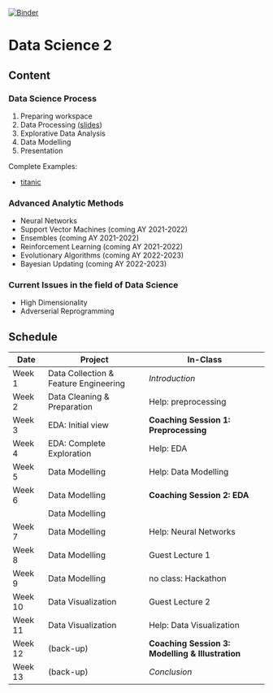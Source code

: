 [![Binder](https://mybinder.org/badge_logo.svg)](https://mybinder.org/v2/gh/tristanvandevelde/datascience2/master?filepath=titanic.ipynb)


# Data Science 2


## Content

### Data Science Process

1. Preparing workspace
2. Data Processing ([slides](steps/step2/slides-ds2-step2-processing.html)<!--,example-->)
3. Explorative Data Analysis
4. Data Modelling
5. Presentation

Complete Examples:

* [titanic](https://mybinder.org/v2/gh/tristanvandevelde/datascience2/master?filepath=titanic.ipynb) 


### Advanced Analytic Methods

* Neural Networks 
* Support Vector Machines (coming AY 2021-2022)
* Ensembles (coming AY 2021-2022)
* Reinforcement Learning (coming AY 2021-2022)
* Evolutionary Algorithms (coming AY 2022-2023)
* Bayesian Updating (coming AY 2022-2023)

### Current Issues in the field of Data Science

* High Dimensionality
* Adverserial Reprogramming

## Schedule



| Date          | Project                                | In-Class                                          |
| ------------- | -------------                          | -------------                                     |
| Week 1        | Data Collection & Feature Engineering  | *Introduction*                                    |
| Week 2        | Data Cleaning & Preparation            | Help: preprocessing                               |
| Week 3        | EDA: Initial view                      | **Coaching Session 1: Preprocessing**             |
| Week 4        | EDA: Complete Exploration              | Help: EDA                                         |
| Week 5        | Data Modelling                         | Help: Data Modelling                              |
| Week 6        | Data Modelling                         | **Coaching Session 2: EDA**                       |
|               | Data Modelling                         |                                                   |
| Week 7        | Data Modelling                         | Help: Neural Networks                             |
| Week 8        | Data Modelling                         | Guest Lecture 1                                   |
| Week 9        | Data Modelling                         | no class: Hackathon                               |
| Week 10       | Data Visualization                     | Guest Lecture 2                                   |
| Week 11       | Data Visualization                     | Help: Data Visualization                          |
| Week 12       | (back-up)                              | **Coaching Session 3: Modelling & Illustration**  |
| Week 13       | (back-up)                              | *Conclusion*                                      |


<!--

## Project

Students choose one of the following projects:
-->

